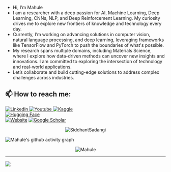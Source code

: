 - Hi, I’m Mahule
- I am a researcher with a deep passion for AI, Machine Learning, Deep Learning, CNNs, NLP, and Deep Reinforcement Learning. My curiosity drives me to explore new frontiers of knowledge and technology every day.
- Currently, I’m working on advancing solutions in computer vision, natural language processing, and deep learning, leveraging frameworks like TensorFlow and PyTorch to push the boundaries of what's possible.
- My research spans multiple domains, including Materials Science, where I explore how data-driven methods can uncover new insights and innovations. I am committed to exploring the intersection of technology and real-world applications.
- Let’s collaborate and build cutting-edge solutions to address complex challenges across industries.
  

## 📫 How to reach me: 
[![Linkedin](https://i.stack.imgur.com/gVE0j.png) ](https://www.linkedin.com/in/mahuleroy/)[![Youtube](https://github.com/uvipen/introduction/blob/main/Youtube.png) ](https://www.youtube.com/%40dreamboat26)
[![Kaggle](https://upload.wikimedia.org/wikipedia/commons/a/a3/Kaggle_logo.png)](https://www.kaggle.com/dreamboat26)  
[![Hugging Face](https://huggingface.co/front/static/huggingface_logo.svg)](https://www.huggingface.co/dreamboat26)  
[![Website](https://img.shields.io/badge/Website-Click%20Here-green)](https://dreamboat26.github.io/mahuleroy.github.io/) 
[![Google Scholar](https://upload.wikimedia.org/wikipedia/commons/a/a2/Google_Scholar_logo.svg)]((https://scholar.google.com/citations?user=AUbC2K4AAAAJ&hl=en))

<p align="center">
  <img src="https://github-readme-stats-sigma-five.vercel.app/api?username=dreamboat26&theme=dark&show_icons=true&include_all_commits=true" alt="SiddhantSadangi"/>
</p>
<img src="https://github-readme-activity-graph.vercel.app/graph?username=dreamboat26&&theme=github-compact" alt="Mahule's github activity graph"/>

<p align="center"> 
<img src="https://github-profile-trophy.vercel.app/?username=dreamboat26&theme=algolia&column=-1" alt="Mahule" /></a> </p>
<hr/>

![]( https://komarev.com/ghpvc/?username=dreamboat26)
